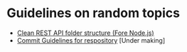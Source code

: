 # Guidelines on random topics

- [Clean REST API folder structure (Fore Node.js)](CleanRepoStructure.md)
- [Commit Guidelines for respository](CommitGuidelines.md) [Under making]
